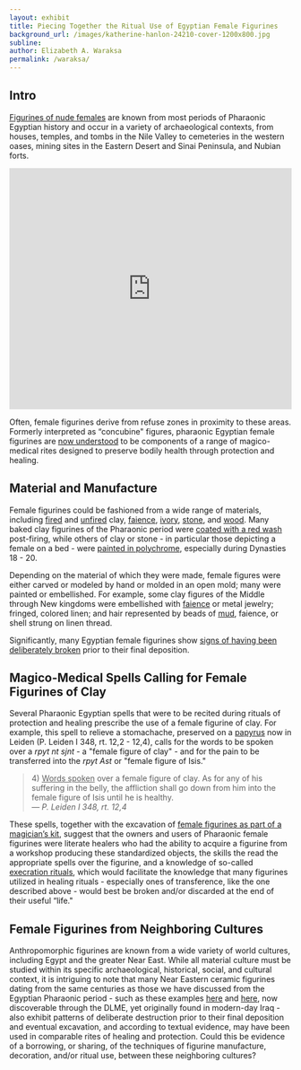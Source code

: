 ```yaml
---
layout: exhibit
title: Piecing Together the Ritual Use of Egyptian Female Figurines
background_url: /images/katherine-hanlon-24210-cover-1200x800.jpg
subline:
author: Elizabeth A. Waraksa
permalink: /waraksa/
---
```


## Intro

[Figurines of nude females](https://escholarship.org/uc/item/4dg0d57b) are known from most periods of Pharaonic Egyptian history and occur in a variety of archaeological contexts, from houses, temples, and tombs in the Nile Valley to cemeteries in the western oases, mining sites in the Eastern Desert and Sinai Peninsula, and Nubian forts.

<iframe src='https://embed.stanford.edu/iframe?url=https://purl.stanford.edu/vj873xk9564&hide_title=true' height='430px' width='100%' frameborder='0' marginwidth='0' marginheight='0' scrolling='no' allowfullscreen></iframe>

Often, female figurines derive from refuse zones in proximity to these areas. Formerly interpreted as “concubine" figures, pharaonic Egyptian female figurines are [now understood](https://thesiscommons.org/h4ynq) to be components of a range of magico-medical rites designed to preserve bodily health through protection and healing.

## Material and Manufacture

Female figurines could be fashioned from a wide range of materials, including [fired](http://petriecat.museums.ucl.ac.uk/dispatcher.aspx?action=search&database=ChoiceUCLPC&search=accession_number=%20%27UC59321%27&limit=10&SRT0=&TYP0=&SEQ0=&position=1) and [unfired](http://petriecat.museums.ucl.ac.uk/dispatcher.aspx?action=search&database=ChoiceUCLPC&search=accession_number=%20%27UC7155%27&limit=10&SRT0=&TYP0=&SEQ0=&position=1) clay, [faience](https://www.metmuseum.org/art/collection/search/544220), [ivory](http://petriecat.museums.ucl.ac.uk/dispatcher.aspx?action=search&database=ChoiceUCLPC&search=accession_number=%20%27UC26084%27&limit=10&SRT0=&TYP0=&SEQ0=&position=1), [stone](http://britishmuseum.org/research/collection_online/collection_object_details.aspx?objectId=119560&partId=1&searchText=bed+Egypt&images=true&page=1), and [wood](https://www.metmuseum.org/art/collection/search/544216). Many baked clay figurines of the Pharaonic period were [coated with a red wash](http://petriecat.museums.ucl.ac.uk/dispatcher.aspx?action=search&database=ChoiceUCLPC&search=accession_number=%20%27UC115%27&limit=10&SRT0=&TYP0=&SEQ0=&position=1) post-firing, while others of clay or stone - in particular those depicting a female on a bed - were [painted in polychrome](http://globalegyptianmuseum.org/record.aspx?id=2705), especially during Dynasties 18 - 20.

Depending on the material of which they were made, female figures were either carved or modeled by hand or molded in an open mold; many were painted or embellished. For example, some clay figures of the Middle through New kingdoms were embellished with [faience](http://cartelfr.louvre.fr/cartelfr/visite?srv=car_not_frame&idNotice=23711&langue=fr) or metal jewelry; fringed, colored linen; and hair represented by beads of [mud](http://cartelfr.louvre.fr/cartelfr/visite?srv=car_not_frame&idNotice=23735&langue=fr), faience, or shell strung on linen thread.

Significantly, many Egyptian female figurines show [signs of having been deliberately broken](http://antiquities.bibalex.org/Collection/Detail.aspx?lang=en&a=1061) prior to their final deposition.

## Magico-Medical Spells Calling for Female Figurines of Clay

Several Pharaonic Egyptian spells that were to be recited during rituals of protection and healing prescribe the use of a female figurine of clay. For example, this spell to relieve a stomachache, preserved on a [papyrus](http://www.rmo.nl/collectie/zoeken?object=AMS+26a+vel+1) now in Leiden (P. Leiden I 348, rt. 12,2 - 12,4), calls for the words to be spoken over a *rpyt nt sjnt* - a "female figure of clay" - and for the pain to be transferred into the *rpyt Ast* or "female figure of Isis."

<blockquote>
4) <u>Words spoken</u> over a female figure of clay. As for any of his suffering in the belly, the affliction shall go down from him into the female figure of Isis until he is healthy.
<footer>
  <cite>— P. Leiden I 348, rt. 12,4</cite>
</footer>
</blockquote>


These spells, together with the excavation of [female figurines as part of a magician’s kit](https://egyptmanchester.wordpress.com/2012/03/15/object-biography-3-a-female-figurine-from-the-magicians-tomb-acc-no-1790/), suggest that the owners and users of Pharaonic female figurines were literate healers who had the ability to acquire a figurine from a workshop producing these standardized objects, the skills the read the appropriate spells over the figurine, and a knowledge of so-called [execration rituals](http://digital2.library.ucla.edu/viewItem.do?ark=21198/zz000s3mqr ), which would facilitate the knowledge that many figurines utilized in healing rituals - especially ones of transference, like the one described above - would best be broken and/or discarded at the end of their useful “life."

## Female Figurines from Neighboring Cultures

Anthropomorphic figurines are known from a wide variety of world cultures, including Egypt and the greater Near East. While all material culture must be studied within its specific archaeological, historical, social, and cultural context, it is intriguing to note that many Near Eastern ceramic figurines dating from the same centuries as those we have discussed from the Egyptian Pharaonic period - such as these examples [here](https://spotlight.dlme.clir.org/library/catalog/met_324850) and [here](https://spotlight.dlme.clir.org/library/catalog/met_324851), now discoverable through the DLME, yet originally found in modern-day Iraq - also exhibit patterns of deliberate destruction prior to their final deposition and eventual excavation, and according to textual evidence, may have been used in comparable rites of healing and protection. Could this be evidence of a borrowing, or sharing, of the techniques of figurine manufacture, decoration, and/or ritual use, between these neighboring cultures?
